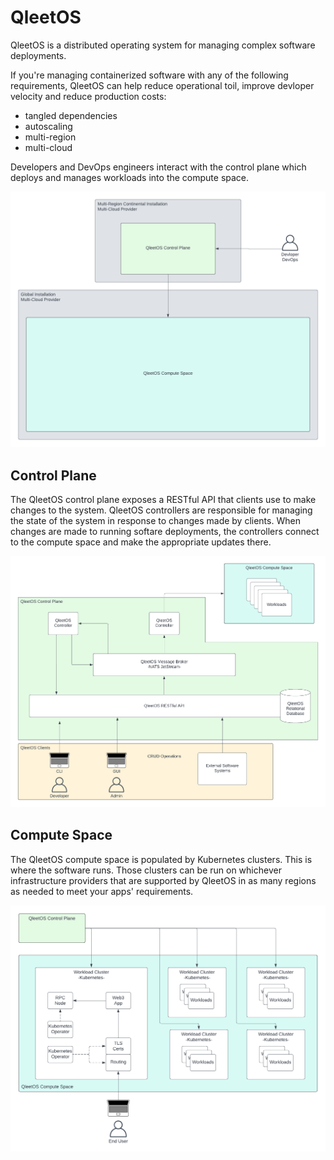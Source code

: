 # QleetOS

QleetOS is a distributed operating system for managing complex software
deployments.

If you're managing containerized software with any of the following
requirements, QleetOS can help reduce operational toil, improve devloper
velocity and reduce production costs:

* tangled dependencies
* autoscaling
* multi-region
* multi-cloud

Developers and DevOps engineers interact with the control plane which deploys
and manages workloads into the compute space.

![QleetOS Architecture](img/QleetOSArchitecture.png)

## Control Plane

The QleetOS control plane exposes a RESTful API that clients use to make changes
to the system.  QleetOS controllers are responsible for managing the state of
the system in response to changes made by clients.  When changes are made to
running softare deployments, the controllers connect to the compute space and
make the appropriate updates there.

![QleetOS Control Plane](img/QleetOSControlPlaneArchitecture.png)

## Compute Space

The QleetOS compute space is populated by Kubernetes clusters.  This is where
the software runs.  Those clusters can be run on whichever infrastructure
providers that are supported by QleetOS in as many regions as needed to meet
your apps' requirements.

![QleetOS Compute Space](img/QleetOSComputeSpaceArchitecture.png)

